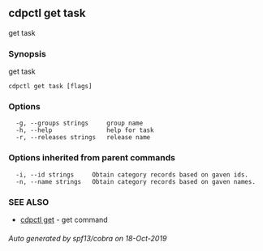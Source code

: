 ## cdpctl get task

get task

### Synopsis

get task

```
cdpctl get task [flags]
```

### Options

```
  -g, --groups strings     group name
  -h, --help               help for task
  -r, --releases strings   release name
```

### Options inherited from parent commands

```
  -i, --id strings     Obtain category records based on gaven ids.
  -n, --name strings   Obtain category records based on gaven names.
```

### SEE ALSO

* [cdpctl get](cdpctl_get.md)	 - get command

###### Auto generated by spf13/cobra on 18-Oct-2019
